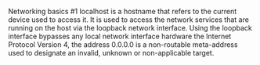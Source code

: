 Networking basics #1
localhost is a hostname that refers to the current device used to access it. It is used to access the network services that are running on the host via the loopback network interface. Using the loopback interface bypasses any local network interface hardware 
the Internet Protocol Version 4, the address 0.0.0.0 is a non-routable meta-address used to designate an invalid, unknown or non-applicable target. 
